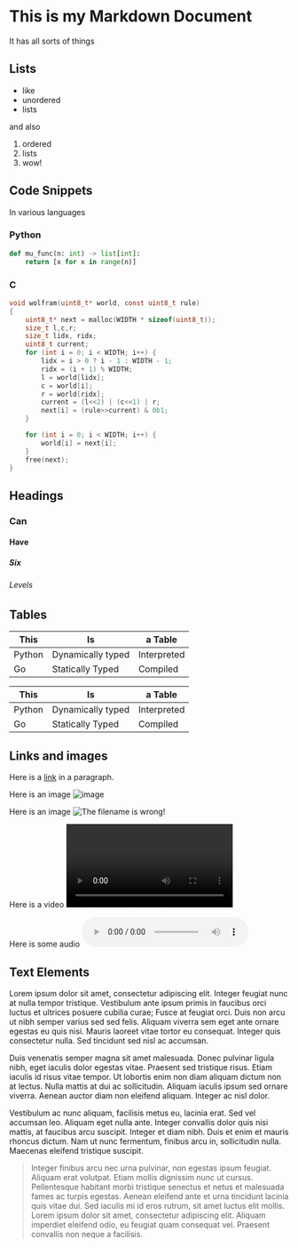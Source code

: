# This is my Markdown Document
It has all sorts of things
## Lists

  - like
  - unordered
  - lists

and also
  1. ordered
  2. lists
  3. wow!

## Code Snippets
In various languages

### Python
```python
def mu_func(n: int) -> list[int]:
    return [x for x in range(n)]
```

### C
```c
void wolfram(uint8_t* world, const uint8_t rule)
{
    uint8_t* next = malloc(WIDTH * sizeof(uint8_t));
    size_t l,c,r;
    size_t lidx, ridx;
    uint8_t current;
    for (int i = 0; i < WIDTH; i++) {
        lidx = i > 0 ? i - 1 : WIDTH - 1;
        ridx = (i + 1) % WIDTH;
        l = world[lidx];
        c = world[i];
        r = world[ridx];
        current = (l<<2) | (c<<1) | r;
        next[i] = (rule>>current) & 0b1;
    }

    for (int i = 0; i < WIDTH; i++) {
        world[i] = next[i];
    }
    free(next);
}
```

## Headings
### Can
#### Have
##### Six
###### Levels

## Tables

| This      |  Is                 |  a  Table    |
|-----------|---------------------|--------------|
| Python    |  Dynamically typed  | Interpreted  |
| Go        |  Statically Typed   | Compiled     |

<table>
<thead>
<tr>
<th>This</th><th>Is</th><th>a  Table</th>
</tr>
</thead>
<tbody>
<tr>
<td>Python</td><td>Dynamically typed</td><td>Interpreted</td>
</tr>
<tr>
<td>Go</td><td>Statically Typed</td><td>Compiled</td>
</tr>
</tbody>
</table>

## Links and images

Here is a [link](http://wyweb.site) in a paragraph.

Here is an image ![image](wyweb.png "My image")

Here is an image ![The filename is wrong!](thishasnofileext)

Here is a video ![video](bbb.webm)

Here is some audio ![audio](wyweb.mp3)

## Text Elements
Lorem ipsum dolor sit amet, consectetur adipiscing elit. Integer feugiat nunc at nulla tempor tristique. Vestibulum ante
ipsum primis in faucibus orci luctus et ultrices posuere cubilia curae; Fusce at feugiat orci. Duis non arcu ut nibh
semper varius sed sed felis. Aliquam viverra sem eget ante ornare egestas eu quis nisi. Mauris laoreet vitae tortor eu
consequat. Integer quis consectetur nulla. Sed tincidunt sed nisl ac accumsan.

Duis venenatis semper magna sit amet malesuada. Donec pulvinar ligula nibh, eget iaculis dolor egestas vitae. Praesent
sed tristique risus. Etiam iaculis id risus vitae tempor. Ut lobortis enim non diam aliquam dictum non at lectus. Nulla
mattis at dui ac sollicitudin. Aliquam iaculis ipsum sed ornare viverra. Aenean auctor diam non eleifend aliquam.
Integer ac nisl dolor.

Vestibulum ac nunc aliquam, facilisis metus eu, lacinia erat. Sed vel accumsan leo. Aliquam eget nulla ante. Integer
convallis dolor quis nisi mattis, at faucibus arcu suscipit. Integer et diam nibh. Duis et enim et mauris rhoncus
dictum. Nam ut nunc fermentum, finibus arcu in, sollicitudin nulla. Maecenas eleifend tristique suscipit. 

> Integer finibus arcu nec urna pulvinar, non egestas ipsum feugiat. Aliquam erat volutpat. Etiam mollis dignissim nunc
> ut cursus. Pellentesque habitant morbi tristique senectus et netus et malesuada fames ac turpis egestas. Aenean
> eleifend ante et urna tincidunt lacinia quis vitae dui. Sed iaculis mi id eros rutrum, sit amet luctus elit mollis.
> Lorem ipsum dolor sit amet, consectetur adipiscing elit. Aliquam imperdiet eleifend odio, eu feugiat quam consequat
> vel. Praesent convallis non neque a facilisis. 
